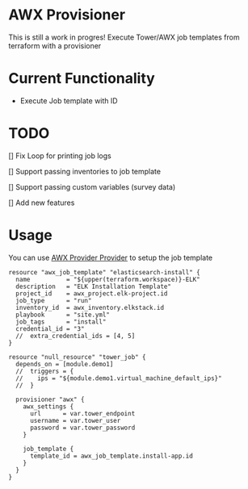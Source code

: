 # AWX Provisioner

This is still a work in progres! Execute Tower/AWX job templates from terraform with a provisioner

# Current Functionality

- Execute Job template with ID

# TODO

[] Fix Loop for printing job logs

[] Support passing inventories to job template

[] Support passing custom variables (survey data)

[] Add new features

# Usage

You can use [AWX Provider Provider](https://gitlab.com/dhendel/terraform-provider-awx) to setup the job template

```
resource "awx_job_template" "elasticsearch-install" {
  name          = "${upper(terraform.workspace)}-ELK"
  description   = "ELK Installation Template"
  project_id    = awx_project.elk-project.id
  job_type      = "run"
  inventory_id  = awx_inventory.elkstack.id
  playbook      = "site.yml"
  job_tags      = "install"
  credential_id = "3"
  //  extra_credential_ids = [4, 5]
}

resource "null_resource" "tower_job" {
  depends_on = [module.demo1]
  //  triggers = {
  //    ips = "${module.demo1.virtual_machine_default_ips}"
  //  }
  
  provisioner "awx" {
    awx_settings {
      url      = var.tower_endpoint
      username = var.tower_user
      password = var.tower_password
    }

    job_template {
      template_id = awx_job_template.install-app.id
    }
  }
}
```